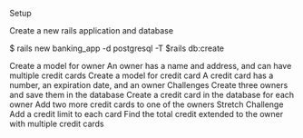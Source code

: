 Setup 

Create a new rails application and database

$ rails new banking_app -d postgresql -T
$rails db:create

Create a model for owner
An owner has a name and address, and can have multiple credit cards
Create a model for credit card
A credit card has a number, an expiration date, and an owner
Challenges
Create three owners and save them in the database
Create a credit card in the database for each owner
Add two more credit cards to one of the owners
Stretch Challenge
Add a credit limit to each card
Find the total credit extended to the owner with multiple credit cards